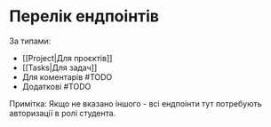 # Перелік ендпоінтів

За типами:
- [[Project|Для проєктів]]
- [[Tasks|Для задач]]
- Для коментарів #TODO
- Додаткові #TODO

Примітка: Якщо не вказано іншого - всі ендпоінти тут потребують авторизації в ролі студента.